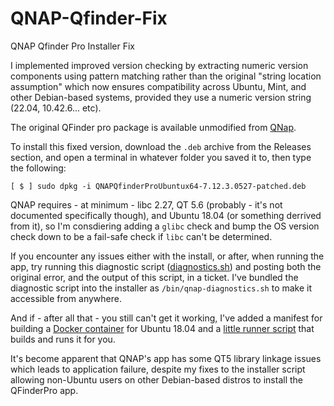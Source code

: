 # QNAP-Qfinder-Fix
QNAP Qfinder Pro Installer Fix

I implemented improved version checking by extracting numeric version components using pattern matching rather than the original "string location assumption" which now ensures compatibility across Ubuntu, Mint, and other Debian-based systems, provided they use a numeric version string (22.04, 10.42.6... etc).

The original QFinder pro package is available unmodified from [QNap](https://www.qnap.com/en/utilities/essentials).

To install this fixed version, download the `.deb` archive from the Releases section, and open a terminal in whatever folder you saved it to, then type the following:
```
[ $ ] sudo dpkg -i QNAPQfinderProUbuntux64-7.12.3.0527-patched.deb
```

QNAP requires - at minimum - libc 2.27, QT 5.6 (probably - it's not documented specifically though), and Ubuntu 18.04 (or something derrived from it), so I'm consdiering adding a `glibc` check and bump the OS version check down to be a fail-safe check if `libc` can't be determined.

If you encounter any issues either with the install, or after, when running the app, try running this diagnostic script ([diagnostics.sh](https://github.com/EvilSupahFly/QNAP-Qfinder-Fix/releases/download/7.12.3.0527/diagnostics.sh)) and posting both the original error, and the output of this script, in a ticket. I've bundled the diagnostic script into the installer as `/bin/qnap-diagnostics.sh` to make it accessible from anywhere.

And if - after all that - you still can't get it working, I've added a manifest for building a [Docker container](https://github.com/EvilSupahFly/QNAP-Qfinder-Fix/blob/main/Dockerfile) for Ubuntu 18.04 and a [little runner script](https://github.com/EvilSupahFly/QNAP-Qfinder-Fix/blob/main/qfinder-docker.sh) that builds and runs it for you.

It's become apparent that QNAP's app has some QT5 library linkage issues which leads to application failure, despite my fixes to the installer script allowing non-Ubuntu users on other Debian-based distros to install the QFinderPro app.